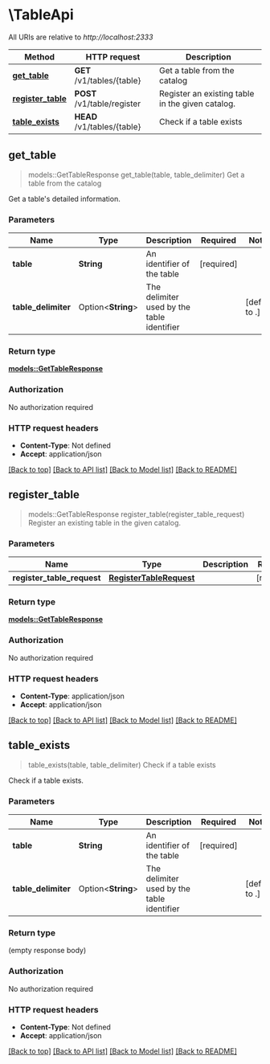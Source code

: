 # \TableApi

All URIs are relative to *http://localhost:2333*

Method | HTTP request | Description
------------- | ------------- | -------------
[**get_table**](TableApi.md#get_table) | **GET** /v1/tables/{table} | Get a table from the catalog
[**register_table**](TableApi.md#register_table) | **POST** /v1/table/register | Register an existing table in the given catalog. 
[**table_exists**](TableApi.md#table_exists) | **HEAD** /v1/tables/{table} | Check if a table exists



## get_table

> models::GetTableResponse get_table(table, table_delimiter)
Get a table from the catalog

Get a table's detailed information. 

### Parameters


Name | Type | Description  | Required | Notes
------------- | ------------- | ------------- | ------------- | -------------
**table** | **String** | An identifier of the table | [required] |
**table_delimiter** | Option<**String**> | The delimiter used by the table identifier |  |[default to .]

### Return type

[**models::GetTableResponse**](GetTableResponse.md)

### Authorization

No authorization required

### HTTP request headers

- **Content-Type**: Not defined
- **Accept**: application/json

[[Back to top]](#) [[Back to API list]](../README.md#documentation-for-api-endpoints) [[Back to Model list]](../README.md#documentation-for-models) [[Back to README]](../README.md)


## register_table

> models::GetTableResponse register_table(register_table_request)
Register an existing table in the given catalog. 

### Parameters


Name | Type | Description  | Required | Notes
------------- | ------------- | ------------- | ------------- | -------------
**register_table_request** | [**RegisterTableRequest**](RegisterTableRequest.md) |  | [required] |

### Return type

[**models::GetTableResponse**](GetTableResponse.md)

### Authorization

No authorization required

### HTTP request headers

- **Content-Type**: application/json
- **Accept**: application/json

[[Back to top]](#) [[Back to API list]](../README.md#documentation-for-api-endpoints) [[Back to Model list]](../README.md#documentation-for-models) [[Back to README]](../README.md)


## table_exists

> table_exists(table, table_delimiter)
Check if a table exists

Check if a table exists.

### Parameters


Name | Type | Description  | Required | Notes
------------- | ------------- | ------------- | ------------- | -------------
**table** | **String** | An identifier of the table | [required] |
**table_delimiter** | Option<**String**> | The delimiter used by the table identifier |  |[default to .]

### Return type

 (empty response body)

### Authorization

No authorization required

### HTTP request headers

- **Content-Type**: Not defined
- **Accept**: application/json

[[Back to top]](#) [[Back to API list]](../README.md#documentation-for-api-endpoints) [[Back to Model list]](../README.md#documentation-for-models) [[Back to README]](../README.md)

